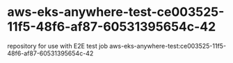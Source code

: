 # aws-eks-anywhere-test-ce003525-11f5-48f6-af87-60531395654c-42
repository for use with E2E test job aws-eks-anywhere-test:ce003525-11f5-48f6-af87-60531395654c-42
